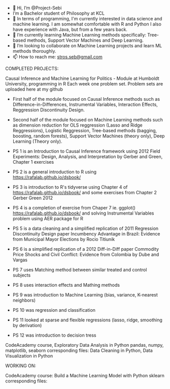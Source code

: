 - 👋 Hi, I’m @Project-Sebi
-  I’m a Bachelor student of Philosophy at KCL
- 👀 In terms of programming, I'm currently interested in data science and machine learning. I am somewhat comfortable with R and Python I also have experience with Java, but  from a few years back.
- 🌱 I’m currently learning Machine Learning methods specifically: Tree-based methods, Support Vector Machines and Deep Learning.
- 💞️ I’m looking to collaborate on Machine Learning projects and learn ML methods thoroughly.
- 📫 How to reach me: stros.seb@gmail.com

 COMPLETED PROJECTS:

Causal Inference and Machine Learning for Politics - Module at Humboldt University, programming in R
Each week one problem set. Problem sets are uploaded here at my github

- First half of the module focused on Causal Inference methods such as Difference-in-Differences, Instrumental Variables, Interaction Effects, Reggression Discontinuity Design.
- Second half of the module focused on Machine Learning methods such as dimension reduction for OLS reggression (Lasso and Ridge Reggressions), Logistic Reggression, Tree-based methods (bagging, boosting, random forests), Support Vector Machines (theory only), Deep Learning (Theory only). 
- PS 1 is an Introduction to Causal Inference framework using 2012 Field Experiments: Design, Analysis, and Interpretation by Gerber and Green, Chapter 1 exercises
- PS 2 is a general introduction to R using https://rafalab.github.io/dsbook/
- PS 3 is introduction to R's tidyverse using Chapter 4 of https://rafalab.github.io/dsbook/ and some exercises from Chapter 2 Gerber Green 2012 
- PS 4 is a completion of exercise from Chaper 7 ie. ggplot() https://rafalab.github.io/dsbook/ and solving Instrumental Variables problem using AER package for R
- PS 5 is a data cleaning and a simplified replication of 2011 Regression Discontinuity Design paper Incumbency Advantage in Brazil: Evidence from Municipal Mayor Elections by Rocio Titiunik 
- PS 6 is a simplified replication of a 2012 Diff-in-Diff paper Commodity Price Shocks and Civil Conflict: Evidence from Colombia by Dube and Vargas
- PS 7 uses Matching method between similar treated and control subjects
- PS 8 uses interaction effects and Mathing methods

- PS 9 was introduction to Machine Learning (bias, variance, K-nearest neighbors)
- PS 10 was regression and classification
- PS 11 looked at sparse and flexible regressions (lasso, ridge, smoothing by derivation)
- PS 12 was introduction to decision tress

CodeAcademy course, Exploratory Data Analysis in Python
pandas, numpy, matplotlib, seaborn
corresponding files: Data Cleaning in Python, Data Visualization in Python

WORKING ON:

CodeAcademy course: Build a Machine Learning Model with Python
sklearn
corresponding files: 


<!---
Project-Sebi/Project-Sebi is a ✨ special ✨ repository because its `README.md` (this file) appears on your GitHub profile.
You can click the Preview link to take a look at your changes.
--->

